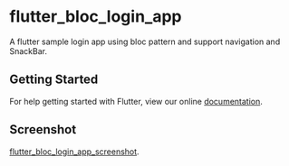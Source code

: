 # flutter_bloc_login_app

A flutter sample login app using bloc pattern and support navigation and SnackBar.

## Getting Started

For help getting started with Flutter, view our online
[documentation](https://flutter.io/).

## Screenshot 

[flutter_bloc_login_app_screenshot](screenshot/flutter_bloc_login_app.gif).
